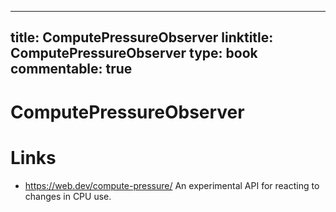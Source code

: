 
---
title: ComputePressureObserver
linktitle: ComputePressureObserver
type: book
commentable: true
---

# ComputePressureObserver

# Links

- https://web.dev/compute-pressure/ An experimental API for reacting to changes in CPU use.

    